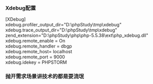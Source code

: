 ### Xdebug配置
[XDebug]  
xdebug.profiler_output_dir="D:\phpStudy\tmp\xdebug"  
xdebug.trace_output_dir="D:\phpStudy\tmp\xdebug"  
zend_extension="D:\phpStudy\php\php-5.5.38\ext\php_xdebug.dll"  
xdebug.remote_enable = On  
xdebug.remote_handler = dbgp  
xdebug.remote_host= localhost  
xdebug.remote_port = 9000  
xdebug.idekey = PHPSTORM  

### 抛开需求场景讲技术的都是耍流氓

